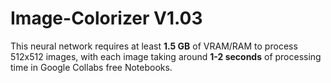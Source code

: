 # Image-Colorizer V1.03

This neural network requires at least **1.5 GB** of VRAM/RAM to process 512x512 images, with each image taking around **1-2 seconds** of processing time in Google Collabs free Notebooks.
